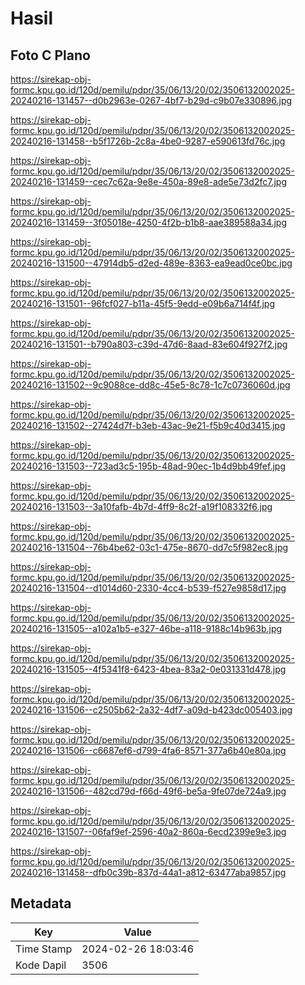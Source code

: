 # Hasil

## Foto C Plano

https://sirekap-obj-formc.kpu.go.id/120d/pemilu/pdpr/35/06/13/20/02/3506132002025-20240216-131457--d0b2963e-0267-4bf7-b29d-c9b07e330896.jpg

https://sirekap-obj-formc.kpu.go.id/120d/pemilu/pdpr/35/06/13/20/02/3506132002025-20240216-131458--b5f1726b-2c8a-4be0-9287-e590613fd76c.jpg

https://sirekap-obj-formc.kpu.go.id/120d/pemilu/pdpr/35/06/13/20/02/3506132002025-20240216-131459--cec7c62a-9e8e-450a-89e8-ade5e73d2fc7.jpg

https://sirekap-obj-formc.kpu.go.id/120d/pemilu/pdpr/35/06/13/20/02/3506132002025-20240216-131459--3f05018e-4250-4f2b-b1b8-aae389588a34.jpg

https://sirekap-obj-formc.kpu.go.id/120d/pemilu/pdpr/35/06/13/20/02/3506132002025-20240216-131500--47914db5-d2ed-489e-8363-ea9ead0ce0bc.jpg

https://sirekap-obj-formc.kpu.go.id/120d/pemilu/pdpr/35/06/13/20/02/3506132002025-20240216-131501--96fcf027-b11a-45f5-9edd-e09b6a714f4f.jpg

https://sirekap-obj-formc.kpu.go.id/120d/pemilu/pdpr/35/06/13/20/02/3506132002025-20240216-131501--b790a803-c39d-47d6-8aad-83e604f927f2.jpg

https://sirekap-obj-formc.kpu.go.id/120d/pemilu/pdpr/35/06/13/20/02/3506132002025-20240216-131502--9c9088ce-dd8c-45e5-8c78-1c7c0736060d.jpg

https://sirekap-obj-formc.kpu.go.id/120d/pemilu/pdpr/35/06/13/20/02/3506132002025-20240216-131502--27424d7f-b3eb-43ac-9e21-f5b9c40d3415.jpg

https://sirekap-obj-formc.kpu.go.id/120d/pemilu/pdpr/35/06/13/20/02/3506132002025-20240216-131503--723ad3c5-195b-48ad-90ec-1b4d9bb49fef.jpg

https://sirekap-obj-formc.kpu.go.id/120d/pemilu/pdpr/35/06/13/20/02/3506132002025-20240216-131503--3a10fafb-4b7d-4ff9-8c2f-a19f108332f6.jpg

https://sirekap-obj-formc.kpu.go.id/120d/pemilu/pdpr/35/06/13/20/02/3506132002025-20240216-131504--76b4be62-03c1-475e-8670-dd7c5f982ec8.jpg

https://sirekap-obj-formc.kpu.go.id/120d/pemilu/pdpr/35/06/13/20/02/3506132002025-20240216-131504--d1014d60-2330-4cc4-b539-f527e9858d17.jpg

https://sirekap-obj-formc.kpu.go.id/120d/pemilu/pdpr/35/06/13/20/02/3506132002025-20240216-131505--a102a1b5-e327-46be-a118-9188c14b963b.jpg

https://sirekap-obj-formc.kpu.go.id/120d/pemilu/pdpr/35/06/13/20/02/3506132002025-20240216-131505--4f5341f8-6423-4bea-83a2-0e031331d478.jpg

https://sirekap-obj-formc.kpu.go.id/120d/pemilu/pdpr/35/06/13/20/02/3506132002025-20240216-131506--c2505b62-2a32-4df7-a09d-b423dc005403.jpg

https://sirekap-obj-formc.kpu.go.id/120d/pemilu/pdpr/35/06/13/20/02/3506132002025-20240216-131506--c6687ef6-d799-4fa6-8571-377a6b40e80a.jpg

https://sirekap-obj-formc.kpu.go.id/120d/pemilu/pdpr/35/06/13/20/02/3506132002025-20240216-131506--482cd79d-f66d-49f6-be5a-9fe07de724a9.jpg

https://sirekap-obj-formc.kpu.go.id/120d/pemilu/pdpr/35/06/13/20/02/3506132002025-20240216-131507--06faf9ef-2596-40a2-860a-6ecd2399e9e3.jpg

https://sirekap-obj-formc.kpu.go.id/120d/pemilu/pdpr/35/06/13/20/02/3506132002025-20240216-131458--dfb0c39b-837d-44a1-a812-63477aba9857.jpg


## Metadata

| Key        | Value               |
| ---------- | ------------------- |
| Time Stamp | 2024-02-26 18:03:46 |
| Kode Dapil | 3506                |



